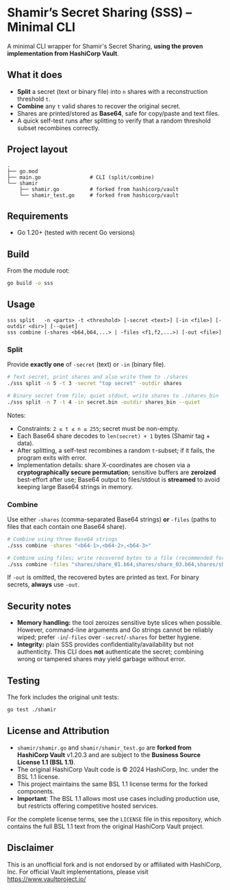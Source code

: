 # Shamir’s Secret Sharing (SSS) – Minimal CLI

A minimal CLI wrapper for Shamir's Secret Sharing, **using the proven implementation from HashiCorp Vault**.

## What it does

* **Split** a secret (text or binary file) into `n` shares with a reconstruction threshold `t`.
* **Combine** any `t` valid shares to recover the original secret.
* Shares are printed/stored as **Base64**, safe for copy/paste and text files.
* A quick self-test runs after splitting to verify that a random threshold subset recombines correctly.

## Project layout

```
.
├── go.mod
├── main.go                # CLI (split/combine)
└── shamir
    ├── shamir.go          # forked from hashicorp/vault
    └── shamir_test.go     # forked from hashicorp/vault
```

## Requirements

* Go 1.20+ (tested with recent Go versions)

## Build

From the module root:

```bash
go build -o sss
```

## Usage

```
sss split   -n <parts> -t <threshold> [-secret <text>] [-in <file>] [-outdir <dir>] [--quiet]
sss combine (-shares <b64,b64,...> | -files <f1,f2,...>) [-out <file>]
```

### Split

Provide **exactly one** of `-secret` (text) or `-in` (binary file).

```bash
# Text secret, print shares and also write them to ./shares
./sss split -n 5 -t 3 -secret "top secret" -outdir shares

# Binary secret from file; quiet stdout, write shares to ./shares_bin
./sss split -n 7 -t 4 -in secret.bin -outdir shares_bin --quiet
```

Notes:

* Constraints: `2 ≤ t ≤ n ≤ 255`; secret must be non-empty.
* Each Base64 share decodes to `len(secret) + 1` bytes (Shamir tag + data).
* After splitting, a self-test recombines a random `t`-subset; if it fails, the program exits with error.
* Implementation details: share X-coordinates are chosen via a **cryptographically secure permutation**; sensitive buffers are **zeroized** best-effort after use; Base64 output to files/stdout is **streamed** to avoid keeping large Base64 strings in memory.

### Combine

Use either `-shares` (comma-separated Base64 strings) **or** `-files` (paths to files that each contain one Base64 share).

```bash
# Combine using three Base64 strings
./sss combine -shares "<b64-1>,<b64-2>,<b64-3>"

# Combine using files; write recovered bytes to a file (recommended for binary)
./sss combine -files "shares/share_01.b64,shares/share_03.b64,shares/share_05.b64" -out recovered.bin
```

If `-out` is omitted, the recovered bytes are printed as text. For binary secrets, **always** use `-out`.

## Security notes

* **Memory handling:** the tool zeroizes sensitive byte slices when possible. However, command-line arguments and Go strings cannot be reliably wiped; prefer `-in`/`-files` over `-secret`/`-shares` for better hygiene.
* **Integrity:** plain SSS provides confidentiality/availability but not authenticity. This CLI does **not** authenticate the secret; combining wrong or tampered shares may yield garbage without error.

## Testing

The fork includes the original unit tests:

```bash
go test ./shamir
```

## License and Attribution

* `shamir/shamir.go` and `shamir/shamir_test.go` are **forked from HashiCorp Vault** v1.20.3 and are subject to the **Business Source License 1.1 (BSL 1.1)**.
* The original HashiCorp Vault code is © 2024 HashiCorp, Inc. under the BSL 1.1 license.
* This project maintains the same BSL 1.1 license terms for the forked components.
* **Important**: The BSL 1.1 allows most use cases including production use, but restricts offering competitive hosted services.

For the complete license terms, see the `LICENSE` file in this repository, which contains the full BSL 1.1 text from the original HashiCorp Vault project.

## Disclaimer

This is an unofficial fork and is not endorsed by or affiliated with HashiCorp, Inc. For official Vault implementations, please visit https://www.vaultproject.io/